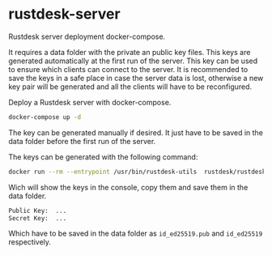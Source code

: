 # rustdesk-server

Rustdesk server deployment docker-compose.

It requires a data folder with the private an public key files. This keys are generated automatically at the first run of the server. This key can be used to ensure which clients can connect to the server. It is recommended to save the keys in a safe place in case the server data is lost, otherwise a new key pair will be generated and all the clients will have to be reconfigured.

Deploy a Rustdesk server with docker-compose.

```bash
docker-compose up -d
```

The key can be generated manually if desired. It just have to be saved in the data folder before the first run of the server.

The keys can be generated with the following command:

```bash
docker run --rm --entrypoint /usr/bin/rustdesk-utils  rustdesk/rustdesk-server-s6:latest genkeypair
```

Wich will show the keys in the console, copy them and save them in the data folder.

```bash
Public Key:  ...
Secret Key:  ...
```

Which have to be saved in the data folder as `id_ed25519.pub` and `id_ed25519` respectively.
